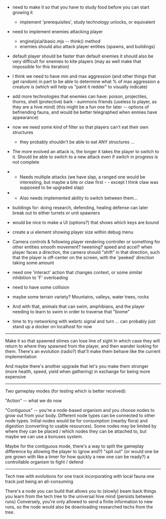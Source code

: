 - need to make it so that you have to study food before you can start growing it
    - implement 'prerequisites', study technology unlocks, or equivalent

- need to implement enemies attacking player
    - engine\js\ai\basic.mjs -- think() method
    - enemies should also attack player entities (spawns, and buildings)

- default player should be faster than default enemies
it should also be very difficult for enemies to kite players (may as well make that impossible for this iteration)

- I think we need to have min and max aggression (and other things that get random)
in part to be able to determine what % of max aggression a creature is
(which will help us "paint it redder" to visually indicate)

- add more technologies that enemies can have:
    poison, projectiles, thorns, shell (protective)
    bark - summons friends (useless to player, as they are a hive mind)
        (this might be a fun one for later -- options of befriending fauna, and would be better telegraphed when enmies have appearance)

- now we need some kind of filter so that players can't eat their own structures
    - they probably shouldn't be able to eat ANY structures ...

- The more evolved an attack is, the longer it takes the player to switch to it.
Should be able to switch to a new attack even if switch in progress is not complete
- - Needs multiple attacks (we have slap, a ranged one would be interesting, but maybe a bite or claw first - - except I think claw was supposed to be upgraded slap)
- - Also needs implemented ability to switch between them...

- buildings for: doing research, defending, healing
defense can later break out to either turrets or unit spawners

- would be nice to make a UI (options?) that shows which keys are bound

- create a ui element showing player size
    within debug menu

- Camera controls & following player
    rendering controller or something for other entities
    smooth movement? tweening? speed and accel?
    when player faces a direction, the camera should "shift" in that direction, such that the player is off-center on the screen, with the 'peeked' direction taking some amount

- need one 'interact' action that changes context, or some similar inhibition to 'F' overloading

- need to have some collision

- maybe some terrain variety? Mountains, valleys, water
trees, rocks

- And with that, animals that can swim, amphibians, and the player needing to learn to swim in order to traverse that "biome"

- time to try networking with webrtc signal and turn ... can probably just stand up a docker on localhost for now

---

Make it so that spawned slimes can lose line of sight
In which case they will return to where they spawned from the player, and then wander looking for them.
There's an evolution (radio?) that'll make them behave like the current implementation

And maybe there's another upgrade that let's you make them stronger (more health, speed, yield when gathering) in exchange for being more expensive

---

Two gameplay modes (for testing which is better received):

"Action" -- what we do now

"Contiguous" -- you're a node-based organism and you choose nodes to grow out from your body. Different node types can be connected to other node types. 
Initial nodes would be for consumption (nearby flora) and digestion (converting to usable resources).
Some nodes may be limited by where they can be placed / which nodes they can be attached to, but maybe we can use a bonuses system.

Maybe for the contiguous mode, there's a way to split the gameplay difference by allowing the player to (grow and?) "spit out" (or would one be pre grown with like a timer for how quickly a new one can be ready?) a controllable organism to fight / defend 

---

Tech tree with evolutions for one track incorporating with local fauna
one track just being an all-consuming

There's a node you can build that allows you to (slowly) beam back things you learn from the tech tree to the universal hive mind (persists between runs)
Conversely, you're only allowed to send a finite information to new runs, so the node would also be downloading researched techs from the tree.